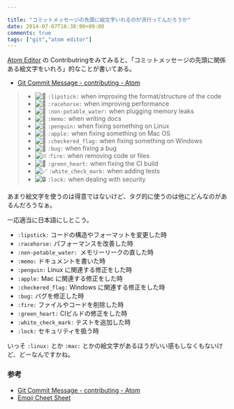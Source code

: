 ```yaml
---

title: "コミットメッセージの先頭に絵文字いれるのが流行ってんだろうか"
date: 2014-07-07T16:38:00+09:00
comments: true
tags: ["git","atom editor"]
---
```


[Atom Editor](https://atom.io) の Contributringをみてみると、「コミットメッセージの先頭に関係ある絵文字をいれろ」的なことが書いてある。

* [Git Commit Message - contributing - Atom](https://atom.io/docs/v0.108.0/contributing#git-commit-messages)

> *  ![:lipstick:](https://a248.e.akamai.net/assets.github.com/images/icons/emoji/lipstick.png) `:lipstick:` when improving the format/structure of the code
> * ![:racehorse:](https://a248.e.akamai.net/assets.github.com/images/icons/emoji/racehorse.png) `:racehorse:` when improving performance
> * ![:non-potable_water:](https://a248.e.akamai.net/assets.github.com/images/icons/emoji/non-potable_water.png) `:non-potable_water:` when plugging memory leaks
> * ![:memo:](https://a248.e.akamai.net/assets.github.com/images/icons/emoji/memo.png) `:memo:` when writing docs
> * ![:penguin:](https://a248.e.akamai.net/assets.github.com/images/icons/emoji/penguin.png) `:penguin:` when fixing something on Linux
> * ![:apple:](https://a248.e.akamai.net/assets.github.com/images/icons/emoji/apple.png) `:apple:` when fixing something on Mac OS
> * ![:checkered_flag:](https://a248.e.akamai.net/assets.github.com/images/icons/emoji/checkered_flag.png) `:checkered_flag:` when fixing something on Windows
> * ![:bug:](https://a248.e.akamai.net/assets.github.com/images/icons/emoji/bug.png) `:bug:` when fixing a bug
> * ![:fire:](https://a248.e.akamai.net/assets.github.com/images/icons/emoji/fire.png) :`fire:` when removing code or files
> * ![:green_heart:](https://a248.e.akamai.net/assets.github.com/images/icons/emoji/green_heart.png) `:green_heart:` when fixing the CI build
> * ![:white_check_mark:](https://a248.e.akamai.net/assets.github.com/images/icons/emoji/white_check_mark.png) `:white_check_mark:` when adding tests
> * ![:lock:](https://a248.e.akamai.net/assets.github.com/images/icons/emoji/lock.png) `:lock:` when dealing with security

あまり絵文字を使うのは得意ではないけど、タグ的に使うのは他にどんなのがあるんだろうなぁ。

一応適当に日本語にしとこう。

* `:lipstick:` コードの構造やフォーマットを変更した時
* `:racehorse:` パフォーマンスを改善した時
* `:non-potable_water: `メモリーリークの直した時
* `:memo:` ドキュメントを書いた時
* `:penguin:` Linux に関連する修正をした時
* `:apple:` Mac に関連する修正をした時
* `:checkered_flag:` Windows に関連する修正をした時
* `:bug:` バグを修正した時
* `:fire:` ファイルやコードを削除した時
* `:green_heart:` CIビルドの修正をした時
* `:white_check_mark:` テストを追加した時
* `:lock:` セキュリティを扱う時

いっそ `:linux:` とか `:mac:` とかの絵文字があるほうがいい感もしなくもないけど、どーなんですかね。

### 参考

* [Git Commit Message - contributing - Atom](https://atom.io/docs/v0.108.0/contributing#git-commit-messages)
* [Emoji Cheet Sheet](http://www.emoji-cheat-sheet.com/)
